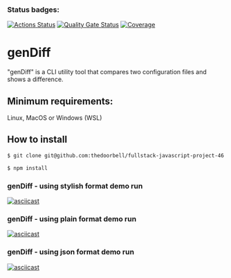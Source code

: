### Status badges:

[![Actions Status](https://github.com/thedoorbell/fullstack-javascript-project-46/actions/workflows/hexlet-check.yml/badge.svg)](https://github.com/thedoorbell/fullstack-javascript-project-46/actions)
[![Quality Gate Status](https://sonarcloud.io/api/project_badges/measure?project=thedoorbell_fullstack-javascript-project-46&metric=alert_status)](https://sonarcloud.io/summary/new_code?id=thedoorbell_fullstack-javascript-project-46) [![Coverage](https://sonarcloud.io/api/project_badges/measure?project=thedoorbell_fullstack-javascript-project-46&metric=coverage)](https://sonarcloud.io/summary/new_code?id=thedoorbell_fullstack-javascript-project-46)

# genDiff

"genDiff" is a CLI utility tool that compares two configuration files and shows a difference.

## Minimum requirements:

Linux, MacOS or Windows (WSL)

## How to install

```bash
$ git clone git@github.com:thedoorbell/fullstack-javascript-project-46.git
```
```bash
$ npm install 
```

### genDiff - using stylish format demo run

[![asciicast](https://asciinema.org/a/g03Opp3OKH0fnJdZm0tjH7niQ.svg)](https://asciinema.org/a/g03Opp3OKH0fnJdZm0tjH7niQ)

### genDiff - using plain format demo run

[![asciicast](https://asciinema.org/a/KW4BUQtdPqCeFHBHVUYChvYTN.svg)](https://asciinema.org/a/KW4BUQtdPqCeFHBHVUYChvYTN)

### genDiff - using json format demo run

[![asciicast](https://asciinema.org/a/zzS4FKBpWlGHBC3HdWkINM8XP.svg)](https://asciinema.org/a/zzS4FKBpWlGHBC3HdWkINM8XP)
